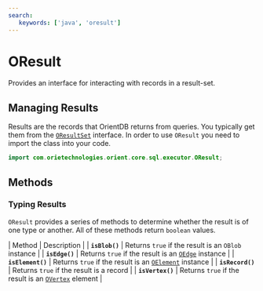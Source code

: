 ```yaml
---
search:
   keywords: ['java', 'oresult']
---
```


# OResult

Provides an interface for interacting with records in a result-set.

## Managing Results 

Results are the records that OrientDB returns from queries.  You typically get them from the [`OResultSet`](OResultSet.md) interface.  In order to use `OResult` you need to import the class into your code.

```java
import com.orietechnologies.orient.core.sql.executor.OResult;
```

## Methods

### Typing Results

`OResult` provides a series of methods to determine whether the result is of one type or another.  All of these methods return `boolean` values.

| Method | Description |
| **`isBlob()`** | Returns `true` if the result is an `OBlob` instance |
| **`isEdge()`** | Returns `true` if the result is an [`OEdge`](OEdge.md) instance |
| **`isElement()`** | Returns `true` if the result is an [`OElement`](OElement.md) instance |
| **`isRecord()`** | Returns `true` if the result is a record |
| **`isVertex()`** | Returns `true` if the result is an [`OVertex`](OVertex.md) element |

